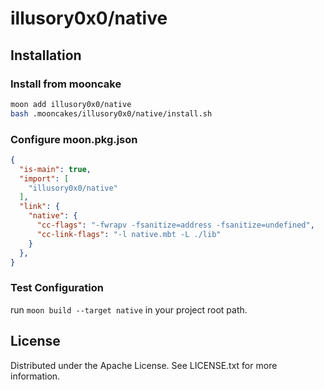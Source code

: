 # illusory0x0/native

## Installation

### Install from mooncake

```bash
moon add illusory0x0/native
bash .mooncakes/illusory0x0/native/install.sh
```

### Configure moon.pkg.json

```json 
{
  "is-main": true,
  "import": [
    "illusory0x0/native"
  ],
  "link": {
    "native": {
      "cc-flags": "-fwrapv -fsanitize=address -fsanitize=undefined",
      "cc-link-flags": "-l native.mbt -L ./lib"
    }
  },
}
```

### Test Configuration

run `moon build --target native` in your project root path.

## License

Distributed under the Apache License. See LICENSE.txt for more information.